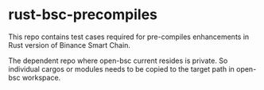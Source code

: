 # rust-bsc-precompiles

This repo contains test cases required for pre-compiles enhancements in Rust version of Binance Smart Chain.

The dependent repo where open-bsc current resides is private. So individual cargos or modules needs to be copied to the
target path in open-bsc workspace.
